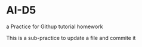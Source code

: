 # AI-D5
a Practice for Githup tutorial homework

This is a sub-practice to update a file and commite it 

